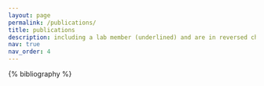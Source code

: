 ```yaml
---
layout: page
permalink: /publications/
title: publications
description: including a lab member (underlined) and are in reversed chronological order
nav: true
nav_order: 4
---
```


<!-- _pages/publications.md -->
<div class="publications">

{% bibliography %}

</div>
